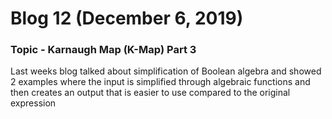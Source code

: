 # Blog 12 (December 6, 2019)

### Topic - Karnaugh Map (K-Map) Part 3

Last weeks blog talked about simplification of Boolean algebra and showed 2 examples where the input is simplified through algebraic functions and then creates an output that is easier to use compared to the original expression